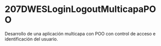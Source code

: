 # 207DWESLoginLogoutMulticapaPOO
Desarrollo de una aplicación multicapa con POO con control de acceso e identificación del usuario.
